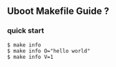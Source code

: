 ## Uboot Makefile Guide ?

### quick start
```
$ make info
$ make info O="hello world"
$ make info V=1
```
